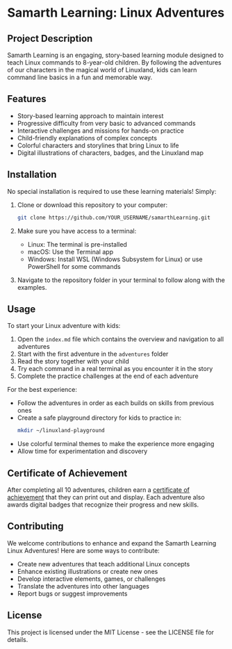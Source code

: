 # Samarth Learning: Linux Adventures

## Project Description

Samarth Learning is an engaging, story-based learning module designed to teach Linux commands to 8-year-old children. By following the adventures of our characters in the magical world of Linuxland, kids can learn command line basics in a fun and memorable way.

## Features

- Story-based learning approach to maintain interest
- Progressive difficulty from very basic to advanced commands
- Interactive challenges and missions for hands-on practice
- Child-friendly explanations of complex concepts
- Colorful characters and storylines that bring Linux to life
- Digital illustrations of characters, badges, and the Linuxland map

## Installation

No special installation is required to use these learning materials! Simply:

1. Clone or download this repository to your computer:
   ```bash
   git clone https://github.com/YOUR_USERNAME/samarthLearning.git
   ```

2. Make sure you have access to a terminal:
   - Linux: The terminal is pre-installed
   - macOS: Use the Terminal app
   - Windows: Install WSL (Windows Subsystem for Linux) or use PowerShell for some commands

3. Navigate to the repository folder in your terminal to follow along with the examples.

## Usage

To start your Linux adventure with kids:

1. Open the `index.md` file which contains the overview and navigation to all adventures
2. Start with the first adventure in the `adventures` folder
3. Read the story together with your child
4. Try each command in a real terminal as you encounter it in the story
5. Complete the practice challenges at the end of each adventure

For the best experience:

- Follow the adventures in order as each builds on skills from previous ones
- Create a safe playground directory for kids to practice in:
  ```bash
  mkdir ~/linuxland-playground
  ```
- Use colorful terminal themes to make the experience more engaging
- Allow time for experimentation and discovery

## Certificate of Achievement

After completing all 10 adventures, children earn a [certificate of achievement](certificate.md) that they can print out and display. Each adventure also awards digital badges that recognize their progress and new skills.

## Contributing

We welcome contributions to enhance and expand the Samarth Learning Linux Adventures! Here are some ways to contribute:

- Create new adventures that teach additional Linux concepts
- Enhance existing illustrations or create new ones
- Develop interactive elements, games, or challenges
- Translate the adventures into other languages
- Report bugs or suggest improvements

## License

This project is licensed under the MIT License - see the LICENSE file for details.
